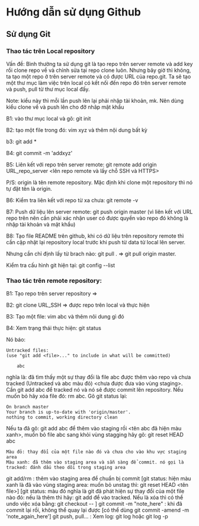 # Hướng dẫn sử dụng Github

## Sử dụng Git

### Thao tác trên Local repository

Vấn đề: Bình thường ta sử dụng git là tạo repo trên server remote và add key rồi clone repo về và chỉnh sửa tại repo clone luôn. Nhưng bây giờ thì không, ta tạo một repo ở trên server remote và có được URL của repo.git. Ta sẽ tạo một thư mục làm việc trên local có kết nối đến repo đó trên server remote và push, pull từ thư mục local đấy.

Note: kiểu này thì mỗi lần push lên lại phải nhập tài khoản, mk. Nên dùng kiểu clone về và push lên cho đỡ nhâp mật khẩu

B1: vào thư mục local và gõ: git init

B2: tạo một file trong đó: vim xyz và thêm nội dung bất kỳ

b3: git add * 

B4: git commit -m 'addxyz'

B5: Liên kết với repo trên server remote: git remote add origin URL_repo_server <lên repo remote và lấy chỗ SSH và HTTPS>

P/S: origin là tên remote repository. Mặc định khi clone một repository thì nó tự đặt tên là origin.

B6: Kiểm tra liên kết với repo từ xa chưa: git remote -v

B7: Push dữ liệu lên server remote: git push origin master (vì liên kết với URL repo trên nên cần phải xác nhận user có được quyền vào repo đó không là nhập tài khoản và mật khẩu)

B8: Tạo file README trên github, khi có dữ liệu trên repository remote thì cần cập nhật lại repository local trước khi push từ data từ local lên server.

Nhưng cần chỉ định lấy từ brach nào: git pull <remote> <branch>. => git pull origin master.
  
Kiểm tra cấu hình git hiện tại: git config --list

### Thao tác trên remote repository: 
B1: Tạo repo trên server repository =>

B2: git clone URL_SSH => được repo trên local và thực hiện

B3: Tạo một file: vim abc và thêm nôi dung gì đó

B4: Xem trạng thái thực hiện: git status

Nó báo:

    Untracked files:
    (use "git add <file>..." to include in what will be committed)
    
        abc
        
nghĩa là: đã tìm thấy một sự thay đổi là file abc được thêm vào repo và chưa tracked (Untracked và abc màu đỏ) <chưa được đưa vào vùng staging>. Cần git add abc để tracked nó và nó sẽ được commit lên repository. Nếu muốn bỏ hãy xóa file đó: rm abc. Gõ git status lại:

    On branch master
    Your branch is up-to-date with 'origin/master'.
    nothing to commit, working directory clean


Nếu ta đã gõ: git add abc để thêm vào staging rồi <tên abc đã hiện màu xanh>, muốn bỏ file abc sang khỏi vùng stagging hãy gõ: git reset HEAD abc

    Màu đỏ: thay đổi của một file nào đó và chưa cho vào khu vực staging area
    Màu xanh: đã thêm vào staging area và sẵn sàng để commit. nó gọi là tracked: đánh dấu theo dõi trong staging area
    
git add/rm : thêm vào staging area để chuẩn bị commit
[git status: hiện màu xanh là đã vào vùng staging area: muốn bỏ unstag thì: git reset HEAD <tên file>]
[git status: màu đỏ nghĩa là git đã phát hiện sự thay đổi của một file nào đó: nếu là thêm thì hãy: git add <file> để vào tracked. Nếu là xóa thì có thể undo việc xóa bằng: git checkout -- <file>]
git commit -m "note_here"  : khi đã commit lại rồi, không thể quay lại được
[có thể dùng git commit -amend -m 'note_again_here']
git push, pull... :
Xem log: git log hoặc git log -p

